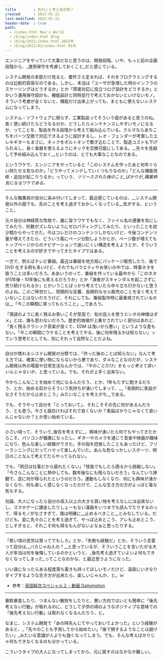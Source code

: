 ```yaml
---
title        : 先のこと考え過ぎ病？
created      : 2022-01-22
last-modified: 2022-01-22
header-date  : true
path:
  - /index.html Neo's World
  - /blog/index.html Blog
  - /blog/2022/index.html 2022年
  - /blog/2022/01/index.html 01月
---
```


エンジニアをやっていて大事だなと思うのは、開発段階、いや、もっと前の企画段階から、_運用保守を考慮しておくこと_だと感じている。

システム開発の本筋だけ見ると、要件さえ定まれば、それをプログラミングするのは比較的容易なのである。しかし、本当は「ユーザが急増した時のインフラのスケーリングはどうするか」とか「障害対応に役立つログ設計をどうするか」とかいう運用保守設計も、機能設計と同時並行で考えておかないといけないモノ。そういう考慮が全くないと、機能だけ出来上がっても、まともに使えないシステムになってしまう。

システム・ソフトウェアに限らず、工業製品ってそういう面があると思うのね。長く使い続けたらどうなるのか、どうしたらメンテナンスしやすいモノになるか、ってことを、製品を作る段階から考えて組み込んでいる。クルマならあちこちをパーツ交換で対応できるように設計するし、レオ・フェンダーが考案したエレキギターもまさに、ネックをボルトオンで繋ぎ込むことで、製造コストも下げられるし、長く楽器を使えるようにネックを交換可能にしてある。__先々を見越して予め組み込んでおく__というのは、とても大事なことなのである。

というワケで、エンジニアをやっていると「このシステムを作ったあと何年ぐらい持たせる気なのか」「どうやってメンテしていくつもりなのか」「どんな機能改修・追加が起こりうるか」っていう、_リリースされた後のこと_ばかりが_職業柄気になるワケである。_

---

そんな職業病が自分に染み付いてしまって、最近感じているのは、__システム開発以外の面でも、先のことを考え過ぎておかしくなっている__気がする、ということ。

元々自分は神経質な性格で、誰に習うワケでもなく、ファイル名の連番を気にしてみたり、桁数がズレないようにゼロパディングしてみたり、といったことを幼少期からやってきた。今はコレだけのコンテンツしかないけど、今後コンテンツ量が増えてきたら、どういう風にページ分割しようかとか、ページ数が増えてもトップページからのナビゲーションで迷いにくい構造を考えようとか、そういうことを考えるのが好きでやってきたタイプではある。

一方で、例えばテレビ番組。最近は番組を地方局にパッケージ販売したり、後で DVD 化する例も多いけど、それでもバラエティやお笑いの中では、時事ネタを扱うことは多いだろう。ああいうのって、番組を作っている最中から「このネタが5年後・10年後にも笑えるだろうか」とか「演者がスキャンダルを起こさずに売り続けられるか」とかいうことばっかり考えていたら中々立ち行かないと思うのよね。このご時世だし、短期的な反響、長期的なセル販売のことを全く考えていないことはないだろうけど、それにしても、番組製作時に最重視されているのは__「今この瞬間に笑ってもらうこと」__であろう。

「落語のように長く残るお笑いこそが至高で、旬の芸人を使うエンタの神様はダメ」とは、誰も思わないだろう。歴史的価値が上乗せされていく部分はあれど、「長く残るクラシック音楽が良くて、EDM は浅いから悪い」というような差もない。「今この瞬間にウケることを考えてやる、後に何年残るかは知らない」っていう思考だとしても、別にそれって自然なことだよね。

---

自分が携わるシステム開発の分野では、「作った後のことは知らない」なんて考え方では、確実に使い物にならないから悪であり、ダメなことなのだが、システム開発以外の場面や日常生活なんかでは、_「今のことだけ」をもっと考えて良いいんじゃないか_、と思っている。でも、それが上手く出来ない。

今からこんなことを始めて何になるんだろう、とか、1年もたずに飽きるだろう、とか、始める前からそういう気持ちが湧いてしまって、__「長期的に実益がなさそうだから止めとこう」みたいなことを考えがち__である。

でも、そうやって自分を「とっておいて」、それこそその先に何があるんだろう、とも思う。今さえ面白ければそれで良くないか？実益ばかりじゃなくて良いんじゃないか？とか思い始めている。

---

小さい頃って、そういう_後先を考えずに_、興味が湧いたら何でもやってきたからこそ、パソコンが職業になったし、ギターやカメラを通じて音楽や映画が趣味になり、色んな楽しい経験ができた。手の指を捻挫したこともあったけど、フリーランニングにだってハマって楽しんでいた。あんな危なっかしいスポーツ、明日のことなんて考えてたらやってられない。

でも、「明日は仕事だから疲れたくない」「怪我でもしたら困るから挑戦しない」「今さらこんなことに熱中しても、数年後なにも残らないだろう」なんていう諦観で、逆に何が得られたというのだろう。運動もしなくなり、何にも興味が湧かなくなり、何も楽しく感じなくなっただけで、こんな生き方の方がよっぽど毒な気もする。

勿論、大人になったら自分の収入以上の大きな買い物を考えなしには出来ないし、スマホゲーに課金したりしょーもない漫画をいつまでも読んでたりするのって、得るモノがなさすぎて、僕は明確に__止めるべきこと__とみなしている。だけども、変に先々のことを考え過ぎて、やっぱ止めとこう、アレも止めとこう、としすぎると、それこそ何も得るもんがないよなぁと思ったりする。

---

「若い頃の苦労は買ってでもしろ」とか、「失敗も経験だ」とか、そういう言葉って自分は__バカじゃねえの？__と思っているが、そういうことを言いたがる大人が本当は何を後悔しているのかというと、_後先考え過ぎていよいよ何もできなくなってしまった_ってことなのかな、と最近思うようになった。

いい歳になったらある程度落ち着きも持ってほしいモノだけど、温泉にいきなりダイブするような生き方が出来たら、楽しいじゃんか、と。ｗ

- 参考：[高田純次スペシャル２ - 動画 Dailymotion](https://www.dailymotion.com/video/x5mbn0)

---

暴飲暴食したり、つまんない散財をしたりと、悪い方向ではいとも簡単に「後先考えない行動」が取れるのに、どうして子供の頃のようなポジティブな意味での「後先考えない行動」は取れなくなるんだろう、と。

なまじ、システム開発で「あの時先んじてやっておいてよかった」という経験があると、_「先々のことも予測してから始めたい」「後で損するようなことは避けたい」_みたいな意識が人よりも強くなってしまう。でも、そんな考えばかりじゃ何もできなくなるのも分かっている。

こういうタイプの大人になってしまってから、元に戻すのはなかなか難しい。

